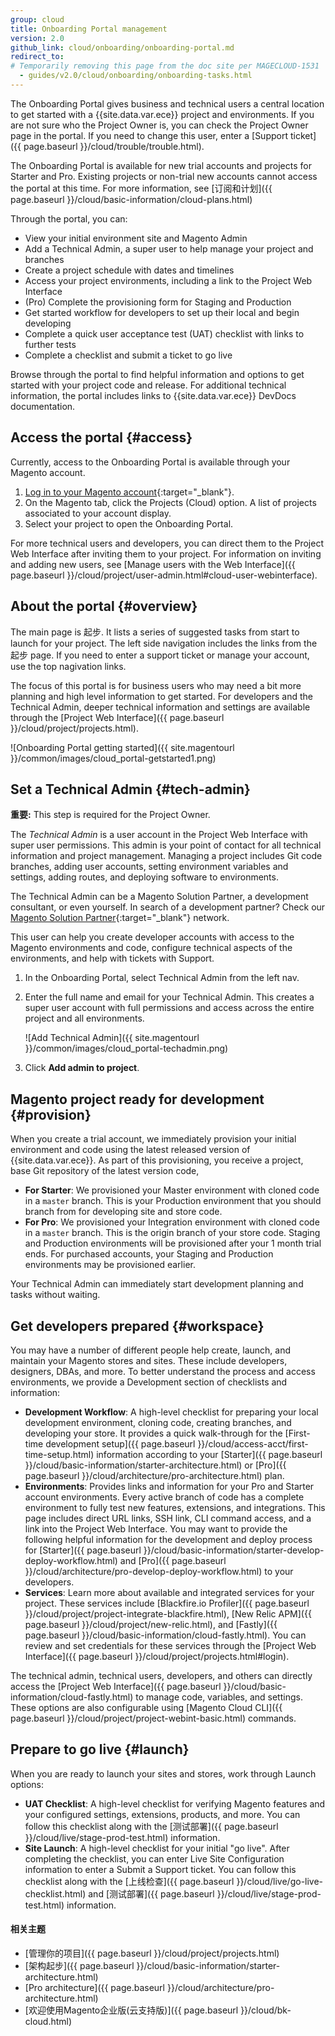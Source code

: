 ```yaml
---
group: cloud
title: Onboarding Portal management
version: 2.0
github_link: cloud/onboarding/onboarding-portal.md
redirect_to:
# Temporarily removing this page from the doc site per MAGECLOUD-1531
  - guides/v2.0/cloud/onboarding/onboarding-tasks.html
---
```


The Onboarding Portal gives business and technical users a central location to get started with a {{site.data.var.ece}} project and environments. If you are not sure who the Project Owner is, you can check the Project Owner page in the portal. If you need to change this user, enter a [Support ticket]({{ page.baseurl }}/cloud/trouble/trouble.html).

<div class="bs-callout bs-callout-info" id="info" markdown="1">
The Onboarding Portal is available for new trial accounts and projects for Starter and Pro. Existing projects or non-trial new accounts cannot access the portal at this time. For more information, see [订阅和计划]({{ page.baseurl }}/cloud/basic-information/cloud-plans.html)
</div>

Through the portal, you can:

* View your initial environment site and Magento Admin
* Add a Technical Admin, a super user to help manage your project and branches
* Create a project schedule with dates and timelines
* Access your project environments, including a link to the Project Web Interface
* (Pro) Complete the provisioning form for Staging and Production
* Get started workflow for developers to set up their local and begin developing
* Complete a quick user acceptance test (UAT) checklist with links to further tests
* Complete a checklist and submit a ticket to go live

Browse through the portal to find helpful information and options to get started with your project code and release. For additional technical information, the portal includes links to {{site.data.var.ece}} DevDocs documentation.

## Access the portal {#access}
Currently, access to the Onboarding Portal is available through your Magento account.

1. [Log in to your Magento account](https://account.magento.com){:target="_blank"}.
2. On the Magento tab, click the Projects (Cloud) option. A list of projects associated to your account display.
3. Select your project to open the Onboarding Portal.

For more technical users and developers, you can direct them to the Project Web Interface after inviting them to your project. For information on inviting and adding new users, see [Manage users with the Web Interface]({{ page.baseurl }}/cloud/project/user-admin.html#cloud-user-webinterface).

<!-- for future use: http://cloud.magento.com -->

## About the portal {#overview}
The main page is 起步. It lists a series of suggested tasks from start to launch for your project. The left side navigation includes the links from the 起步 page. If you need to enter a support ticket or manage your account, use the top nagivation links.

The focus of this portal is for business users who may need a bit more planning and high level information to get started. For developers and the Technical Admin, deeper technical information and settings are available through the [Project Web Interface]({{ page.baseurl }}/cloud/project/projects.html).

![Onboarding Portal getting started]({{ site.magentourl }}/common/images/cloud_portal-getstarted1.png)

## Set a Technical Admin {#tech-admin}
**重要:** This step is required for the Project Owner.

The _Technical Admin_ is a user account in the Project Web Interface with super user permissions. This admin is your point of contact for all technical information and project management. Managing a project includes Git code branches, adding user accounts, setting environment variables and settings, adding routes, and deploying software to environments.

The Technical Admin can be a Magento Solution Partner, a development consultant, or even yourself. In search of a development partner? Check our [Magento Solution Partner](https://magento.com/find-a-partner){:target="_blank"} network.

This user can help you create developer accounts with access to the Magento environments and code, configure technical aspects of the environments, and help with tickets with Support.

1. In the Onboarding Portal, select Technical Admin from the left nav.
2. Enter the full name and email for your Technical Admin. This creates a super user account with full permissions and access across the entire project and all environments.

	![Add Technical Admin]({{ site.magentourl }}/common/images/cloud_portal-techadmin.png)
3. Click **Add admin to project**.

## Magento project ready for development {#provision}
When you create a trial account, we immediately provision your initial environment and code using the latest released version of {{site.data.var.ece}}. As part of this provisioning, you receive a project, base Git repository of the latest version code,

* **For Starter**: We provisioned your Master environment with cloned code in a `master` branch. This is your Production environment that you should branch from for developing site and store code.
* **For Pro**: We provisioned your Integration environment with cloned code in a `master` branch. This is the origin branch of your store code. Staging and Production environments will be provisioned after your 1 month trial ends. For purchased accounts, your Staging and Production environments may be provisioned earlier.

Your Technical Admin can immediately start development planning and tasks without waiting.

## Get developers prepared {#workspace}
You may have a number of different people help create, launch, and maintain your Magento stores and sites. These include developers, designers, DBAs, and more. To better understand the process and access environments, we provide a Development section of checklists and information:

* **Development Workflow**: A high-level checklist for preparing your local development environment, cloning code, creating branches, and developing your store. It provides a quick walk-through for the [First-time development setup]({{ page.baseurl }}/cloud/access-acct/first-time-setup.html) information according to your [Starter]({{ page.baseurl }}/cloud/basic-information/starter-architecture.html) or [Pro]({{ page.baseurl }}/cloud/architecture/pro-architecture.html) plan.
* **Environments**: Provides links and information for your Pro and Starter account environments. Every active branch of code has a complete environment to fully test new features, extensions, and integrations. This page includes direct URL links, SSH link, CLI command access, and a link into the Project Web Interface. You may want to provide the following helpful information for the development and deploy process for [Starter]({{ page.baseurl }}/cloud/basic-information/starter-develop-deploy-workflow.html) and [Pro]({{ page.baseurl }}/cloud/architecture/pro-develop-deploy-workflow.html) to your developers.
* **Services**: Learn more about available and integrated services for your project. These services include [Blackfire.io Profiler]({{ page.baseurl }}/cloud/project/project-integrate-blackfire.html), [New Relic APM]({{ page.baseurl }}/cloud/project/new-relic.html), and [Fastly]({{ page.baseurl }}/cloud/basic-information/cloud-fastly.html). You can review and set credentials for these services through the [Project Web Interface]({{ page.baseurl }}/cloud/project/projects.html#login).

The technical admin, technical users, developers, and others can directly access the [Project Web Interface]({{ page.baseurl }}/cloud/basic-information/cloud-fastly.html) to manage code, variables, and settings. These options are also configurable using [Magento Cloud CLI]({{ page.baseurl }}/cloud/project/project-webint-basic.html) commands.

## Prepare to go live {#launch}
When you are ready to launch your sites and stores, work through Launch options:

* **UAT Checklist**: A high-level checklist for verifying Magento features and your configured settings, extensions, products, and more. You can follow this checklist along with the [测试部署]({{ page.baseurl }}/cloud/live/stage-prod-test.html) information.
* **Site Launch**: A high-level checklist for your initial "go live". After completing the checklist, you can enter Live Site Configuration information to enter a Submit a Support ticket. You can follow this checklist along with the [上线检查]({{ page.baseurl }}/cloud/live/go-live-checklist.html) and [测试部署]({{ page.baseurl }}/cloud/live/stage-prod-test.html) information.

#### 相关主题
* [管理你的项目]({{ page.baseurl }}/cloud/project/projects.html)
* [架构起步]({{ page.baseurl }}/cloud/basic-information/starter-architecture.html)
* [Pro architecture]({{ page.baseurl }}/cloud/architecture/pro-architecture.html)
* [欢迎使用Magento企业版(云支持版)]({{ page.baseurl }}/cloud/bk-cloud.html)
